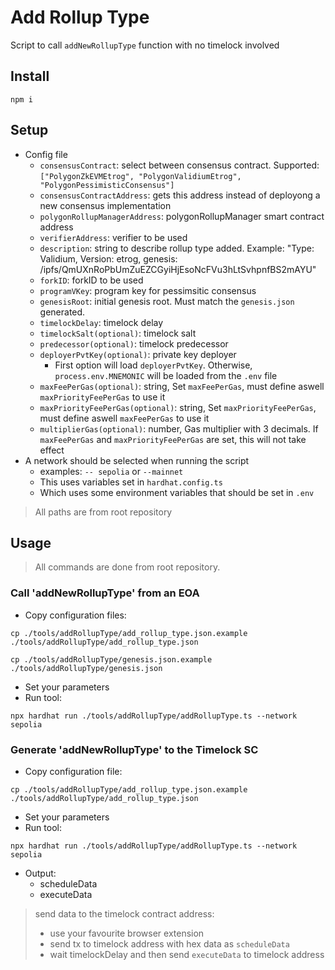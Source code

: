 # Add Rollup Type
Script to call `addNewRollupType` function with no timelock involved

## Install
```
npm i
```

## Setup
- Config file
  - `consensusContract`: select between consensus contract. Supported: `["PolygonZkEVMEtrog", "PolygonValidiumEtrog", "PolygonPessimisticConsensus"]`
  - `consensusContractAddress`: gets this address instead of deployong a new consensus implementation
  - `polygonRollupManagerAddress`: polygonRollupManager smart contract address
  - `verifierAddress`: verifier to be used
  - `description`: string to describe rollup type added. Example: "Type: Validium, Version: etrog, genesis: /ipfs/QmUXnRoPbUmZuEZCGyiHjEsoNcFVu3hLtSvhpnfBS2mAYU"
  - `forkID`: forkID to be used
  - `programVKey`: program key for pessimsitic consensus
  - `genesisRoot`: initial genesis root. Must match the `genesis.json` generated.
  - `timelockDelay`: timelock delay
  - `timelockSalt(optional)`: timelock salt
  - `predecessor(optional)`: timelock predecessor
  - `deployerPvtKey(optional)`: private key deployer
    - First option will load `deployerPvtKey`. Otherwise, `process.env.MNEMONIC` will be loaded from the `.env` file
  - `maxFeePerGas(optional)`: string, Set `maxFeePerGas`, must define aswell `maxPriorityFeePerGas` to use it
  - `maxPriorityFeePerGas(optional)`: string, Set `maxPriorityFeePerGas`, must define aswell `maxFeePerGas` to use it
  - `multiplierGas(optional)`: number, Gas multiplier with 3 decimals. If `maxFeePerGas` and `maxPriorityFeePerGas` are set, this will not take effect
- A network should be selected when running the script
  - examples: `-- sepolia` or `--mainnet`
  - This uses variables set in `hardhat.config.ts`
  - Which uses some environment variables that should be set in `.env`
> All paths are from root repository

## Usage
> All commands are done from root repository.

### Call 'addNewRollupType' from an EOA

- Copy configuration files:
```
cp ./tools/addRollupType/add_rollup_type.json.example ./tools/addRollupType/add_rollup_type.json
```

```
cp ./tools/addRollupType/genesis.json.example ./tools/addRollupType/genesis.json
```

- Set your parameters
- Run tool:
```
npx hardhat run ./tools/addRollupType/addRollupType.ts --network sepolia
```

### Generate 'addNewRollupType' to the Timelock SC

- Copy configuration file:
```
cp ./tools/addRollupType/add_rollup_type.json.example ./tools/addRollupType/add_rollup_type.json
```

- Set your parameters
- Run tool:
```
npx hardhat run ./tools/addRollupType/addRollupType.ts --network sepolia
```
- Output:
  - scheduleData
  - executeData
> send data to the timelock contract address:
> - use your favourite browser extension
> - send tx to timelock address with hex data as `scheduleData`
> - wait timelockDelay and then send `executeData` to timelock address